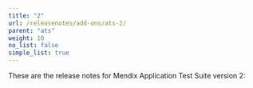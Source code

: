 ```yaml
---
title: "2"
url: /releasenotes/add-ons/ats-2/
parent: "ats"
weight: 10
no_list: false
simple_list: true
---
```


These are the release notes for Mendix Application Test Suite version 2:
